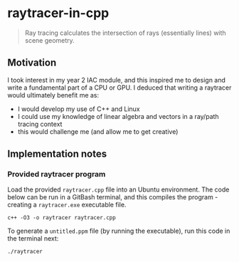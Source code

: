 # raytracer-in-cpp
> Ray tracing calculates the intersection of rays (essentially lines) with scene geometry.
## Motivation
I took interest in my year 2 IAC module, and this inspired me to design and write a fundamental part of a CPU or GPU. I deduced that writing a raytracer would ultimately benefit me as:
* I would develop my use of C++ and Linux
* I could use my knowledge of linear algebra and vectors in a ray/path tracing context
* this would challenge me (and allow me to get creative)

## Implementation notes
### Provided raytracer program
Load the provided `raytracer.cpp` file into an Ubuntu environment. The code below can be run in a GitBash terminal, and this compiles the program - creating a `raytracer.exe` executable file.
```
c++ -O3 -o raytracer raytracer.cpp
```
To generate a `untitled.ppm` file (by running the executable), run this code in the terminal next:
```
./raytracer
```
